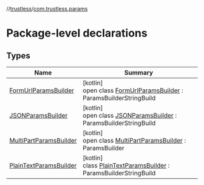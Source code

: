 //[trustless](../../index.md)/[com.trustless.params](index.md)

# Package-level declarations

## Types

| Name | Summary |
|---|---|
| [FormUrlParamsBuilder](-form-url-params-builder/index.md) | [kotlin]<br>open class [FormUrlParamsBuilder](-form-url-params-builder/index.md) : ParamsBuilderStringBuild |
| [JSONParamsBuilder](-j-s-o-n-params-builder/index.md) | [kotlin]<br>open class [JSONParamsBuilder](-j-s-o-n-params-builder/index.md) : ParamsBuilderStringBuild |
| [MultiPartParamsBuilder](-multi-part-params-builder/index.md) | [kotlin]<br>open class [MultiPartParamsBuilder](-multi-part-params-builder/index.md) : ParamsBuilder |
| [PlainTextParamsBuilder](-plain-text-params-builder/index.md) | [kotlin]<br>class [PlainTextParamsBuilder](-plain-text-params-builder/index.md) : ParamsBuilderStringBuild |
